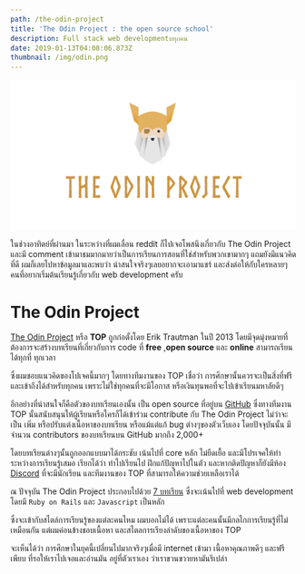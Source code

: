 ```yaml
---
path: /the-odin-project
title: 'The Odin Project​ : the open source school'
description: Full stack web developmentบทุกคน
date: 2019-01-13T04:08:06.873Z
thumbnail: /img/odin.png
---
```

![The Odin project](/img/odin.png)

ในช่วงอาทิตย์ที่ผ่านมา ในระหว่างที่ผมเลื่อน reddit ก็ไปเจอโพสนึงเกี่ยวกับ The Odin Project และมี comment เข้ามาชมมากมายว่าเป็นการเรียนการสอนที่ใช่สำหรับพวกเขามากๆ แถมยังมีแนวคิดที่ดี ผมก็เลยไปหาข้อมูลมาและพบว่า น่าสนใจจริงๆเลยอยากจะเอามาแชร์ และส่งต่อให้กับใครหลายๆคนที่อยากเริ่มต้นเรียนรู้เกี่ยวกับ web development ครับ

# The Odin Project

[The Odin Project](https://www.theodinproject.com/dashboard) หรือ **TOP** ถูกก่อตั้งโดย Erik Trautman ในปี 2013 โดยมีจุดมุ่งหมายที่ต้องการจะสร้างบทเรียนที่เกี่ยวกับการ code ที่ **free** ,**open source** และ **online** สามารถเรียนได้ทุกที่ ทุกเวลา 

ซึ่งผมชอบแนวคิดของโปเจคนี้มากๆ โดยทางทีมงานของ TOP เชื่อว่า การศึกษานั้นควรจะเป็นสิ่งที่ฟรี และเข้าถึงได้สำหรับทุกคน เพราะไม่ใช่ทุกคนที่จะมีโอกาส หรือเงินทุนพอที่จะไปเข้าเรียนมหาลัยดีๆ 

อีกอย่างที่น่าสนใจก็คือตัวของบทเรียนเองนั้น เป็น open source ที่อยู่บน [GitHub](https://github.com/TheOdinProject/curriculum) ซึ่งทางทีมงาน TOP นั้นสนับสนุนให้ผู้เรียนหรือใครก็ได้เข้าร่วม contribute กับ The Odin Project ไม่ว่าจะเป็น เพิ่ม หรือปรับแต่งเนื้อหาของบทเรียน หรือแม้แต่แก้ bug ต่างๆของตัวเว็บเอง โดยปัจจุบันนั้น มีจำนวน contributors ของบทเรียนบน GitHub มากถึง 2,000+ 

โดยบทเรียนต่างๆนั้นถูกออกแบบมาได้กระชับ เน้นไปที่ core หลัก ไม่ยืดเยื้อ และมีโปรเจคให้ทำระหว่างการเรียนรู้เสมอ เรียกได้ว่า ทำไปเรียนไป ฝึกแก้ปัญหาไปในตัว และหากติดปัญหาก็ยังมีห้อง [Discord](https://discordapp.com/invite/hvqVr6d) ที่จะมีนักเรียน และทีมงานของ TOP ที่สามารถให้ความช่วยเหลือเราได้

ณ ปัจจุบัน The Odin Project ประกอบไปด้วย [7 บทเรียน](https://www.theodinproject.com/courses?ref=homenav) ซึ่งจะเน้นไปที่ web development โดยมี `Ruby on Rails` และ `Javascript` เป็นหลัก

ซึ่งจะเข้ากับสไตล์การเรียนรู้ของแต่ละคนไหม ผมบอกไม่ได้ เพราะแต่ละคนนั้นมีกลไกการเรียนรู้ที่ไม่เหมือนกัน แต่ผมค่อนข้างชอบเนื้อหา และสไตลการเรียงลำดับของเนื้อหาของ TOP

จะเห็นได้ว่า การศึกษาในยุคนี้เปลี่ยนไปมากจริงๆเมื่อมี internet เข้ามา เนื้อหาคุณภาพดีๆ และฟรีเพียบ ที่รอให้เราไปเจอและอ่านมัน อยู่ที่ตัวเราเอง ว่าเราขวนขวายหามันรึเปล่า
